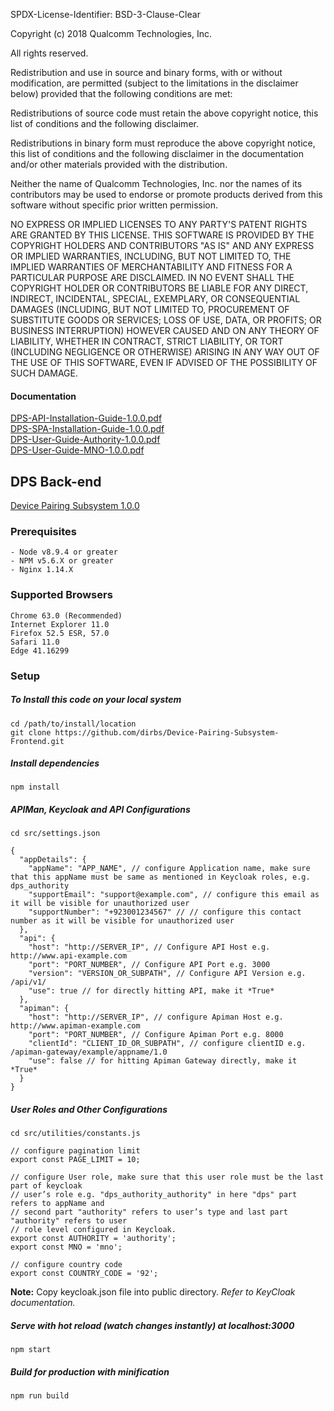 SPDX-License-Identifier: BSD-3-Clause-Clear

Copyright (c) 2018 Qualcomm Technologies, Inc.

All rights reserved.

Redistribution and use in source and binary forms, with or without modification, are permitted (subject to the limitations in the disclaimer below) provided that the following conditions are met:

Redistributions of source code must retain the above copyright notice, this list of conditions and the following disclaimer.

Redistributions in binary form must reproduce the above copyright notice, this list of conditions and the following disclaimer in the documentation and/or other materials provided with the distribution.

Neither the name of Qualcomm Technologies, Inc. nor the names of its contributors may be used to endorse or promote products derived from this software without specific prior written permission.

NO EXPRESS OR IMPLIED LICENSES TO ANY PARTY'S PATENT RIGHTS ARE GRANTED BY THIS LICENSE. THIS SOFTWARE IS PROVIDED BY THE COPYRIGHT HOLDERS AND CONTRIBUTORS "AS IS" AND ANY EXPRESS OR IMPLIED WARRANTIES, INCLUDING, BUT NOT LIMITED TO, THE IMPLIED WARRANTIES OF MERCHANTABILITY AND FITNESS FOR A PARTICULAR PURPOSE ARE DISCLAIMED. IN NO EVENT SHALL THE COPYRIGHT HOLDER OR CONTRIBUTORS BE LIABLE FOR ANY DIRECT, INDIRECT, INCIDENTAL, SPECIAL, EXEMPLARY, OR CONSEQUENTIAL DAMAGES (INCLUDING, BUT NOT LIMITED TO, PROCUREMENT OF SUBSTITUTE GOODS OR SERVICES; LOSS OF USE, DATA, OR PROFITS; OR BUSINESS INTERRUPTION) HOWEVER CAUSED AND ON ANY THEORY OF LIABILITY, WHETHER IN CONTRACT, STRICT LIABILITY, OR TORT (INCLUDING NEGLIGENCE OR OTHERWISE) ARISING IN ANY WAY OUT OF THE USE OF THIS SOFTWARE, EVEN IF ADVISED OF THE POSSIBILITY OF SUCH DAMAGE.

#### Documentation
[DPS-API-Installation-Guide-1.0.0.pdf](https://github.com/dirbs/Documentation/blob/master/Device-Pairing-Subsystem/DPS-API-Installation-Guide-1.0.0.pdf)<br />
[DPS-SPA-Installation-Guide-1.0.0.pdf](https://github.com/dirbs/Documentation/blob/master/Device-Pairing-Subsystem/DPS-SPA-Installation-Guide-1.0.0.pdf)<br />
[DPS-User-Guide-Authority-1.0.0.pdf](https://github.com/dirbs/Documentation/blob/master/Device-Pairing-Subsystem/DPS-User-Guide-Authority-1.0.0.pdf)<br />
[DPS-User-Guide-MNO-1.0.0.pdf](https://github.com/dirbs/Documentation/blob/master/Device-Pairing-Subsystem/DPS-User-Guide-MNO-1.0.0.pdf)<br />


## DPS Back-end
[Device Pairing Subsystem 1.0.0](https://github.com/dirbs/Device-Pairing-Subsystem)

### Prerequisites
```
- Node v8.9.4 or greater
- NPM v5.6.X or greater
- Nginx 1.14.X
```

### Supported Browsers
```
Chrome 63.0 (Recommended)
Internet Explorer 11.0
Firefox 52.5 ESR, 57.0
Safari 11.0
Edge 41.16299
```

### Setup

##### To Install this code on your local system
```
cd /path/to/install/location
git clone https://github.com/dirbs/Device-Pairing-Subsystem-Frontend.git
```

##### Install dependencies
```
npm install
```

##### APIMan, Keycloak and API Configurations
```
cd src/settings.json
```
```
{
  "appDetails": {
    "appName": "APP_NAME", // configure Application name, make sure that this appName must be same as mentioned in Keycloak roles, e.g. dps_authority
    "supportEmail": "support@example.com", // configure this email as it will be visible for unauthorized user
    "supportNumber": "+923001234567" // // configure this contact number as it will be visible for unauthorized user
  },
  "api": {
    "host": "http://SERVER_IP", // Configure API Host e.g. http://www.api-example.com
    "port": "PORT_NUMBER", // Configure API Port e.g. 3000
    "version": "VERSION_OR_SUBPATH", // Configure API Version e.g. /api/v1/
    "use": true // for directly hitting API, make it *True*
  },
  "apiman": {
    "host": "http://SERVER_IP", // configure Apiman Host e.g. http://www.apiman-example.com
    "port": "PORT_NUMBER", // Configure Apiman Port e.g. 8000
    "clientId": "CLIENT_ID_OR_SUBPATH", // configure clientID e.g. /apiman-gateway/example/appname/1.0
    "use": false // for hitting Apiman Gateway directly, make it *True*
  }
}
```

##### User Roles and Other Configurations
```
cd src/utilities/constants.js
```
```
// configure pagination limit
export const PAGE_LIMIT = 10;

// configure User role, make sure that this user role must be the last part of keycloak
// user’s role e.g. "dps_authority_authority" in here "dps" part refers to appName and
// second part "authority" refers to user’s type and last part "authority" refers to user
// role level configured in Keycloak.
export const AUTHORITY = 'authority';
export const MNO = 'mno';

// configure country code
export const COUNTRY_CODE = '92';
```

**Note:** Copy keycloak.json file into public directory. _Refer to KeyCloak documentation._

##### Serve with hot reload (watch changes instantly) at localhost:3000
```
npm start
```

##### Build for production with minification
```
npm run build
```
